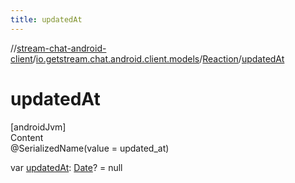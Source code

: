 ```yaml
---
title: updatedAt
---
```

//[stream-chat-android-client](../../../index.md)/[io.getstream.chat.android.client.models](../index.md)/[Reaction](index.md)/[updatedAt](updatedAt.md)



# updatedAt  
[androidJvm]  
Content  
@SerializedName(value = updated_at)  
  
var [updatedAt](updatedAt.md): [Date](https://developer.android.com/reference/kotlin/java/util/Date.html)? = null  



